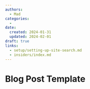 ```yaml
---
authors:
  - Mad
categories:
  - 
date:
  created: 2024-01-31 
  updated: 2024-02-01
draft: true
links:
  - setup/setting-up-site-search.md
  - insiders/index.md
---
```


# Blog Post Template
